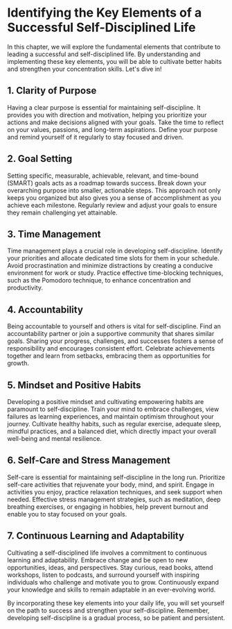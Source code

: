 Identifying the Key Elements of a Successful Self-Disciplined Life
=============================================================================

In this chapter, we will explore the fundamental elements that contribute to leading a successful and self-disciplined life. By understanding and implementing these key elements, you will be able to cultivate better habits and strengthen your concentration skills. Let's dive in!

1\. Clarity of Purpose
---------------------

Having a clear purpose is essential for maintaining self-discipline. It provides you with direction and motivation, helping you prioritize your actions and make decisions aligned with your goals. Take the time to reflect on your values, passions, and long-term aspirations. Define your purpose and remind yourself of it regularly to stay focused and driven.

2\. Goal Setting
---------------

Setting specific, measurable, achievable, relevant, and time-bound (SMART) goals acts as a roadmap towards success. Break down your overarching purpose into smaller, actionable steps. This approach not only keeps you organized but also gives you a sense of accomplishment as you achieve each milestone. Regularly review and adjust your goals to ensure they remain challenging yet attainable.

3\. Time Management
------------------

Time management plays a crucial role in developing self-discipline. Identify your priorities and allocate dedicated time slots for them in your schedule. Avoid procrastination and minimize distractions by creating a conducive environment for work or study. Practice effective time-blocking techniques, such as the Pomodoro technique, to enhance concentration and productivity.

4\. Accountability
-----------------

Being accountable to yourself and others is vital for self-discipline. Find an accountability partner or join a supportive community that shares similar goals. Sharing your progress, challenges, and successes fosters a sense of responsibility and encourages consistent effort. Celebrate achievements together and learn from setbacks, embracing them as opportunities for growth.

5\. Mindset and Positive Habits
------------------------------

Developing a positive mindset and cultivating empowering habits are paramount to self-discipline. Train your mind to embrace challenges, view failures as learning experiences, and maintain optimism throughout your journey. Cultivate healthy habits, such as regular exercise, adequate sleep, mindful practices, and a balanced diet, which directly impact your overall well-being and mental resilience.

6\. Self-Care and Stress Management
----------------------------------

Self-care is essential for maintaining self-discipline in the long run. Prioritize self-care activities that rejuvenate your body, mind, and spirit. Engage in activities you enjoy, practice relaxation techniques, and seek support when needed. Effective stress management strategies, such as meditation, deep breathing exercises, or engaging in hobbies, help prevent burnout and enable you to stay focused on your goals.

7\. Continuous Learning and Adaptability
---------------------------------------

Cultivating a self-disciplined life involves a commitment to continuous learning and adaptability. Embrace change and be open to new opportunities, ideas, and perspectives. Stay curious, read books, attend workshops, listen to podcasts, and surround yourself with inspiring individuals who challenge and motivate you to grow. Continuously expand your knowledge and skills to remain adaptable in an ever-evolving world.

By incorporating these key elements into your daily life, you will set yourself on the path to success and strengthen your self-discipline. Remember, developing self-discipline is a gradual process, so be patient and persistent.
